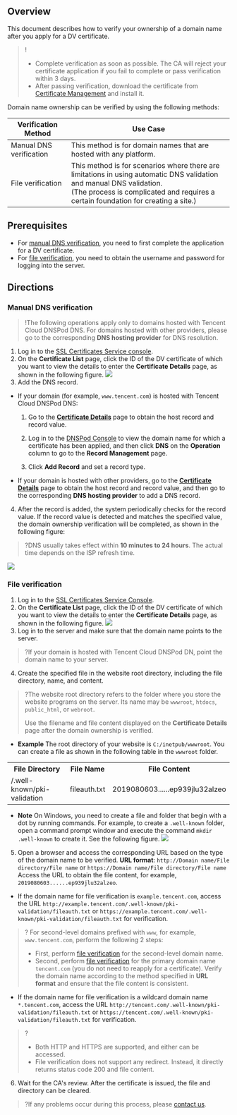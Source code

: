 ﻿
## Overview

This document describes how to verify your ownership of a domain name after you apply for a DV certificate.
>! 
>- Complete verification as soon as possible. The CA will reject your certificate application if you fail to complete or pass verification within 3 days.
>- After passing verification, download the certificate from [Certificate Management](https://console.cloud.tencent.com/ssl) and install it.

Domain name ownership can be verified by using the following methods:
<table>
<thead>
  <tr>
    <th>Verification Method</th>
    <th>Use Case</th>
  </tr>
</thead>
<tbody>
  <tr>
    <td>Manual DNS verification</td>
    <td>This method is for domain names that are hosted with any platform.</td>
  </tr>
  <tr>
    <td>File verification</td>
    <td>This method is for scenarios where there are limitations in using automatic DNS validation and manual DNS validation.<br>(The process is complicated and requires a certain foundation for creating a site.)</td>
  </tr>
</tbody>
</table>

## Prerequisites


- For [manual DNS verification](#ManualVerification), you need to first complete the application for a DV certificate.
- For [file verification](#FileVerification), you need to obtain the username and password for logging into the server.

## Directions

<span id="ManualVerification"></span>
### Manual DNS verification
>!The following operations apply only to domains hosted with Tencent Cloud DNSPod DNS. For domains hosted with other providers, please go to the corresponding **DNS hosting provider** for DNS resolution.
>
1. Log in to the [SSL Certificates Service console](https://console.cloud.tencent.com/ssl).
2. On the **Certificate List** page, click the ID of the DV certificate of which you want to view the details to enter the **Certificate Details** page, as shown in the following figure.<span id="details"></span>
![](https://main.qcloudimg.com/raw/604d809100b1e09dc726de6862b255c3.png)
3. Add the DNS record.
  - If your domain (for example, `www.tencent.com`) is hosted with Tencent Cloud DNSPod DNS:
     1. Go to the **[Certificate Details](#details)** page to obtain the host record and record value.
     
    2. Log in to the [DNSPod Console](https://console.dnspod.com/dns/list) to view the domain name for which a certificate has been applied, and then click **DNS** on the **Operation** column to go to the **Record Management** page.
    
    3. Click **Add Record** and set a record type.
    
  - If your domain is hosted with other providers, go to the **[Certificate Details](#details)** page to obtain the host record and record value, and then go to the corresponding **DNS hosting provider** to add a DNS record.
4. After the record is added, the system periodically checks for the record value. If the record value is detected and matches the specified value, the domain ownership verification will be completed, as shown in the following figure:
>?DNS usually takes effect within **10 minutes to 24 hours**. The actual time depends on the ISP refresh time.
>
![](https://main.qcloudimg.com/raw/5e66519acdd6c874839abfa19a12f310.png)


<span id="FileVerification"></span>
### File verification
1. Log in to the [SSL Certificates Service Console](https://console.cloud.tencent.com/ssl).
2. On the **Certificate List** page, click the ID of the DV certificate of which you want to view the details to enter the **Certificate Details** page, as shown in the following figure.
![](https://main.qcloudimg.com/raw/3ab830438edc0a58c1d2e13209964502.png)
3. Log in to the server and make sure that the domain name points to the server.
>?If your domain is hosted with Tencent Cloud DNSPod DN, point the domain name to your server.
>
4. Create the specified file in the website root directory, including the file directory, name, and content.
 >?The website root directory refers to the folder where you store the website programs on the server. Its name may be `wwwroot`, `htdocs`, `public_html`, or `webroot`.
 >
 >Use the filename and file content displayed on the **Certificate Details** page after the domain ownership is verified.
 - **Example**
The root directory of your website is `C:/inetpub/wwwroot`. You can create a file as shown in the following table in the `wwwroot` folder.

<table>
<tr><th>File Directory</th><th>File Name</th><th>File Content</th></tr>
<tr><td>/.well-known/pki-validation</td><td>fileauth.txt</td><td>2019080603......ep939jlu32alzeo</td></tr>
</table>

 - **Note**
 On Windows, you need to create a file and folder that begin with a dot by running commands.
 For example, to create a `.well-known` folder, open a command prompt window and execute the command `mkdir .well-known` to create it. See the following figure.
![](https://main.qcloudimg.com/raw/ad4b5c0adaa8d67d6149f7756f1aaebd.png)


5. Open a browser and access the corresponding URL based on the type of the domain name to be verified.
**URL format**: `http://Domain name/File directory/File name` or `https://Domain name/File directory/File name`
Access the URL to obtain the file content, for example, `2019080603......ep939jlu32alzeo`.
 - If the domain name for file verification is `example.tencent.com`, access the URL `http://example.tencent.com/.well-known/pki-validation/fileauth.txt` or `https://example.tencent.com/.well-known/pki-validation/fileauth.txt` for verification.

>?
 > For second-level domains prefixed with `www`, for example, `www.tencent.com`, perform the following 2 steps:
 >- First, perform [file verification](#FileVerification) for the second-level domain name.
 >- Second, perform [file verification](#FileVerification) for the primary domain name `tencent.com` (you do not need to reapply for a certificate). Verify the domain name according to the method specified in **URL format** and ensure that the file content is consistent.
 - If the domain name for file verification is a wildcard domain name `*.tencent.com`, access the URL `http://tencent.com/.well-known/pki-validation/fileauth.txt` or `https://tencent.com/.well-known/pki-validation/fileauth.txt` for verification.

>?
 > - Both HTTP and HTTPS are supported, and either can be accessed.
 > - File verification does not support any redirect. Instead, it directly returns status code 200 and file content.


6. Wait for the CA's review. After the certificate is issued, the file and directory can be cleared.

>?If any problems occur during this process, please [contact us](https://intl.cloud.tencent.com/document/product/1007/30951).


